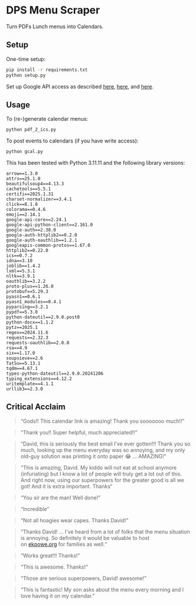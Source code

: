 # DPS Menu Scraper

Turn PDFs Lunch menus into Calendars.

## Setup

One-time setup:
```bash
pip install -r requirements.txt
python setup.py
```

Set up Google API access as described [here](Google_API.md), [here](https://developers.google.com/workspace/guides/get-started), and [here](https://developers.google.com/calendar/api/quickstart/python).

## Usage

To (re-)generate calendar menus:
```bash
python pdf_2_ics.py
```

To post events to calendars (if you have write access):
```bash
python gcal.py
```

This has been tested with Python 3.11.11 and the following library versions:

```
arrow==1.3.0
attrs==25.1.0
beautifulsoup4==4.13.3
cachetools==5.5.1
certifi==2025.1.31
charset-normalizer==3.4.1
click==8.1.8
colorama==0.4.6
emoji==2.14.1
google-api-core==2.24.1
google-api-python-client==2.161.0
google-auth==2.38.0
google-auth-httplib2==0.2.0
google-auth-oauthlib==1.2.1
googleapis-common-protos==1.67.0
httplib2==0.22.0
ics==0.7.2
idna==3.10
joblib==1.4.2
lxml==5.3.1
nltk==3.9.1
oauthlib==3.2.2
proto-plus==1.26.0
protobuf==5.29.3
pyasn1==0.6.1
pyasn1_modules==0.4.1
pyparsing==3.2.1
pypdf==5.3.0
python-dateutil==2.9.0.post0
python-docx==1.1.2
pytz==2025.1
regex==2024.11.6
requests==2.32.3
requests-oauthlib==2.0.0
rsa==4.9
six==1.17.0
soupsieve==2.6
TatSu==5.13.1
tqdm==4.67.1
types-python-dateutil==2.9.0.20241206
typing_extensions==4.12.2
uritemplate==4.1.1
urllib3==2.3.0
```

## Critical Acclaim

> “Gods!! This calendar link is amazing! Thank you sooooooo much!!”

> “Thank you!! Super helpful, much appreciated!!”

> “David, this is seriously the best email I’ve ever gotten!!! Thank you so much, looking up the menu everyday was so annoying, and my only old-guy solution was printing it onto paper 😂 … AMAZING!”

> “This is amazing, David. My kiddo will not eat at school anymore (infuriating) but I know a lot of people will truly get a lot out of this. And right now, using our superpowers for the greater good is all we got! And it is extra important. Thanks“

> “You sir are the man! Well done!”

> “Incredible”

> “Not all hoagies wear capes. Thanks David!”

> “Thanks David! …  I've heard from a lot of folks that the menu situation is annoying. So definitely it would be valuable to host on [ekpowe.org](http://ekpowe.org/) for families as well.“

> “Works great!!! Thanks!”

> “This is awesome. Thanks!”

> “Those are serious superpowers, David! awesome!”

> “This is fantastic! My son asks about the menu every morning and I love having it on my calendar.”
